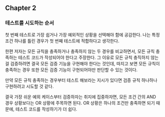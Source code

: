 ## Chapter 2
### 테스트를 시도하는 순서
첫 번째 테스트로 가장 쉽거나 가장 예외적인 상황을 선택해야 함에 공감한다. 
나는 특정 조건 하나를 틀린 경우가 첫 번째 테스트에 적합하다고 생각한다.

한편 저자는 모든 규칙을 충족하거나 충족하지 않는 두 경우를 비교하면서, 모든 규칙 충족하는 테스트 코드가 작성되어야 한다고 주장한다.
그 이유로 모든 규칙 충직하지 않는 걸 검증하려면 결국 모든 검증 기능을 구현해야 한다는 것인데,
따지고 보면 모든 규칙이 충족하는 경우 또한 모든 검증 기능이 구현되어야만 판단할 수 있는 것이다.

만약 모든 규칙 충족하는 경우부터 테스트 해보라는 지시가 있다면 검증 규칙 하나하나 구현하려고 시도할 것 같다.

결국 가장 쉬운 예외 케이스부터 검증하자는 취지에 집중하자면,
모든 조건 간의 AND 경우 상황보다는 OR 상황에 주목하면 된다.
OR 상황은 하나의 조건만 충족하면 되기 때문에, 테스트 코드를 작성하기가 더 쉽다.
